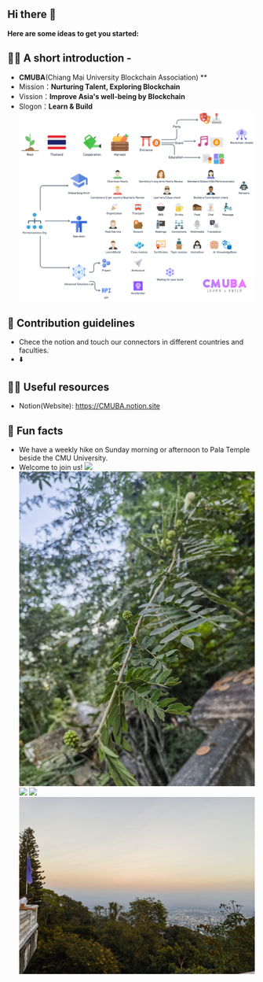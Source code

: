 ## Hi there 👋


**Here are some ideas to get you started:**

## 🙋‍♀️ A short introduction -
+ **CMUBA**(Chiang Mai University Blockchain Association) **
+ Mission：**Nurturing Talent, Exploring Blockchain**
+ Vission：**Improve Asia's well-being by Blockchain**
+ Slogon：**Learn & Build**
![](https://raw.githubusercontent.com/jhfnetboy/MarkDownImg/main/img/202312231217772.png)

## 🌈 Contribution guidelines 
+ Chece the notion and touch our connectors in different countries and faculties.
+ ⬇️

## 👩‍💻 Useful resources 
+ Notion(Website): https://CMUBA.notion.site

## 🍿 Fun facts
+ We have a weekly hike on Sunday morning or afternoon to Pala Temple beside the CMU University.
+ Welcome to join us!
![](https://raw.githubusercontent.com/jhfnetboy/MarkDownImg/main/img/202401141947464.jpg)
![](https://raw.githubusercontent.com/jhfnetboy/MarkDownImg/main/img/202401141947184.jpg)
![](https://raw.githubusercontent.com/jhfnetboy/MarkDownImg/main/img/202401141948222.jpg)
![](https://raw.githubusercontent.com/jhfnetboy/MarkDownImg/main/img/202401141948163.jpg)
![](https://raw.githubusercontent.com/jhfnetboy/MarkDownImg/main/img/202401141948140.jpg)


